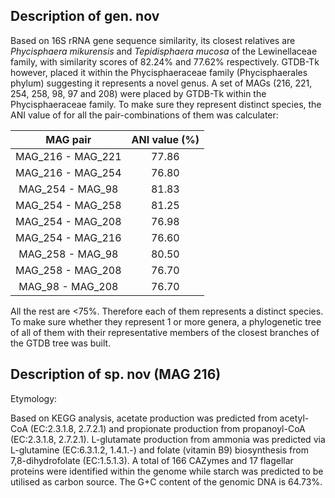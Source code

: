 ## Description of  gen. nov
<!-- 
Genome completeness is ;76.57
Genome contamination is ;4.61
-->

Based on 16S rRNA gene sequence similarity, 
its closest relatives are 
*Phycisphaera mikurensis* 
and 
*Tepidisphaera mucosa*
of the Lewinellaceae family, with similarity scores of 
82.24% and 77.62% respectively. 
GTDB-Tk however, placed it within the 
Phycisphaeraceae family 
(Phycisphaerales phylum) 
suggesting it represents a novel genus. 
A set of MAGs (216, 221, 254, 258, 98, 97 and 208)
were placed by GTDB-Tk within the Phycisphaeraceae family. 
To make sure they represent distinct species, the ANI value of 
for all the pair-combinations of them was calculater:

| MAG pair| ANI value (%) |
|:------:|:---------------:|
|MAG_216 -	MAG_221 |	77.86 |
|MAG_216 -	MAG_254 |	76.80 | 
|MAG_254 -	MAG_98  |	81.83 |
|MAG_254 -	MAG_258 | 81.25 |
|MAG_254 -	MAG_208 | 76.98 |
|MAG_254 -	MAG_216 | 76.60 |
|MAG_258 -	MAG_98  |	80.50 |
|MAG_258 -	MAG_208 | 76.70 |
|MAG_98  -	MAG_208 | 76.70 |

All the rest are <75%. Therefore each of them represents a distinct species. 
To make sure whether they represent 1 or more genera, a phylogenetic tree of all of them with their 
representative members of the closest branches of the GTDB tree was built. 


## Description of sp. nov (MAG 216)

Etymology:



Based on KEGG analysis,
acetate production was predicted from acetyl-CoA (EC:2.3.1.8, 2.7.2.1)
and propionate production from propanoyl-CoA (EC:2.3.1.8, 2.7.2.1).
L-glutamate production from ammonia was predicted via L-glutamine (EC:6.3.1.2, 1.4.1.-)
and 
folate (vitamin B9) biosynthesis from 7,8-dihydrofolate (EC:1.5.1.3).
A total of 166 CAZymes and 17 flagellar proteins were identified within the genome
while starch was predicted to be utilised as carbon source.
The G+C content of the genomic DNA is 64.73%.
